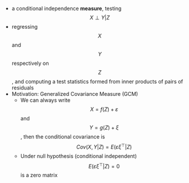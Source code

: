 - a conditional independence **measure**, testing $$X\perp Y\vert Z$$
- regressing $$X$$ and $$Y$$ respectively on $$Z$$, and computing a test statistics formed from inner products of pairs of residuals
- Motivation: Generalized Covariance Measure (GCM)
	- We can always write $$X = f(Z)+\varepsilon$$ and $$Y = g(Z)+\xi$$, then the conditional covariance is $$Cov(X, Y\vert Z) = E(\varepsilon\xi^\top\vert Z)$$
	- Under null hypothesis (conditional independent) $$E(\varepsilon \xi^\top\vert Z) = 0$$ is a zero matrix